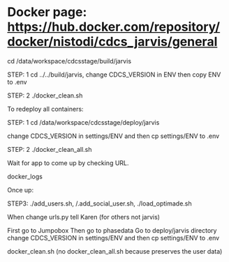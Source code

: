 # Docker page: https://hub.docker.com/repository/docker/nistodi/cdcs_jarvis/general

cd  /data/workspace/cdcsstage/build/jarvis

STEP: 1 cd ../../build/jarvis, change CDCS_VERSION in ENV then copy ENV to .env

STEP: 2 ./docker_clean.sh

To redeploy all containers:

STEP: 1 cd  /data/workspace/cdcsstage/deploy/jarvis

change CDCS_VERSION in settings/ENV  and then cp settings/ENV  to .env

STEP: 2 ./docker_clean_all.sh

Wait for app to come up by checking URL.

docker_logs

Once up:

STEP3: ./add_users.sh, /.add_social_user.sh, ./load_optimade.sh

When change urls.py tell Karen (for others not jarvis)


First go to Jumpobox
Then go to phasedata
Go to deploy/jarvis directory
change CDCS_VERSION in settings/ENV  and then cp settings/ENV  to .env


docker_clean.sh (no docker_clean_all.sh because preserves the user data)



